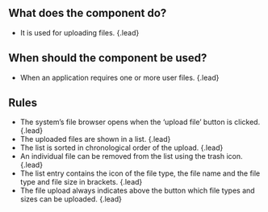 ## What does the component do? 
* It is used for uploading files. {.lead}

## When should the component be used? 
* When an application requires one or more user files. {.lead}

## Rules 
* The system’s file browser opens when the ‘upload file’ <sbb-link variant="inline" type="button" href="/en/design-system/lean/components/button/">button</sbb-link> is clicked. {.lead}
* The uploaded files are shown in a list. {.lead}
* The list is sorted in chronological order of the upload. {.lead}
* An individual file can be removed from the list using the trash icon. {.lead}
* The list entry contains the icon of the file type, the file name and the file type and file size in brackets. {.lead}
* The file upload always indicates above the <sbb-link variant="inline" type="button" href="/en/design-system/lean/components/button/">button</sbb-link>  which file types and sizes can be uploaded. {.lead}